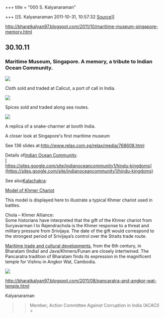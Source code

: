 +++
title = "000 S. Kalyanaraman"

+++
[[S. Kalyanaraman	2011-10-31, 10:57:32 [Source](https://groups.google.com/g/bvparishat/c/HpTpNOTHD8s)]]



<http://bharatkalyan97.blogspot.com/2011/10/maritime-museum-singapore-memory.html>

  

## 30.10.11

### Maritime Museum, Singapore. A memory, a tribute to Indian Ocean Community.

[![](https://ci5.googleusercontent.com/proxy/xwTYBMrbh5suagSgLgMZd6vrudeEN-njY5g1YrkA7GOURN6OfDsRCbZhsXFhPcnclYjuLVRU9bDB4DcKYuUs4nhlOJDvYO-6K0QIsoPNsNkPn2ByyMwQ1-_txAQs3unTnA=s0-d-e1-ft#http://static.relax.com.sg/site/servlet/linkableblob/relax/768630/topImage.jpg)](http://static.relax.com.sg/site/servlet/linkableblob/relax/768630/topImage.jpg)

Cloth sold and traded at Calicut, a port of call in India.  

[![](https://ci4.googleusercontent.com/proxy/a3F7E1dRWNsI7d0cisEzkb6b4PQV9EHmfD6W_dVdgyT3vl4aZ6W8Pl1ycDc-AcNU2XWuPJTJon7s-TryzueW5SZLqdiFnRK_Kjcaw575yy_7yJPNhhSM9-smQ0btaWadqQ=s0-d-e1-ft#http://static.relax.com.sg/site/servlet/linkableblob/relax/768636/topImage.jpg)](http://static.relax.com.sg/site/servlet/linkableblob/relax/768636/topImage.jpg)

Spices sold and traded along sea routes.  

[![](https://ci6.googleusercontent.com/proxy/R_9ofVkTGWB1zWR8FjBgW5Jh0tpiz4nGBn4Aa2NWv3hnuU5r9S58K_KAzejniwjWx3N7pZVs7i24gBzl6VyKqry8ys1M2FRYDKL9sfH2tKWEC7dBjz_OHsCZAqkvRe23WQ=s0-d-e1-ft#http://static.relax.com.sg/site/servlet/linkableblob/relax/768972/topImage.jpg)](http://static.relax.com.sg/site/servlet/linkableblob/relax/768972/topImage.jpg)

A replica of a snake-charmer at booth India.  
  
A closer look at Singapore's first maritime museum  
  
See 136 slides at:<http://www.relax.com.sg/relax/media/768608.html>  
  
Details of[Indian Ocean Community](https://sites.google.com/site/indianoceancommunity1/).  
[  
https://sites.google.com/site/indianoceancommunity1/hindu-kingdoms](https://sites.google.com/site/indianoceancommunity1/hindu-kingdoms)  
  
See also[Kalachakra](http://exhibitions.nlb.gov.sg/kaalachakra/alliances_and_rivalries.htm):  
  
  
[Model of Khmer Chariot](http://exhibitions.nlb.gov.sg/kaalachakra/alliances_and_rivalries.htm)  
  
This model is displayed here to illustrate a typical Khmer chariot used in battles.  
  
Chola – Khmer Alliance:  
Some historians have interpreted that the gift of the Khmer chariot from Suryavarman I to Rajendrachola is the Khmer response to a threat and military pressure from Srivijaya. The date of the gift would correspond to the strongest period of Srivijaya’s control over the Straits trade route.  
  
[Maritime trade and cultural developments](http://exhibitions.nlb.gov.sg/kaalachakra/alliances_and_rivalries.htm), from the 6th century, in Bharatam (India) and Java/Khmers/Funan are closely intertwined. The Pancaratra tradition of Bharatam finds its expression in the magnificent temple for Vishnu in Angkor Wat, Cambodia.  
  

[![](https://ci4.googleusercontent.com/proxy/iqOpXIVVCH1dhhW8fUEuvCR9Eb4u81z3Owq2gIGtpi-BoKNjTydn0rvT1pzXGmhS_BNs5uADRGBE0tVdjaP5h3cs5LcBUkNH7QsMtDzkbDneDTgwbOo1cdQSha8eYetpuh-ulcBSupZl7yWswyn1HK6E6vr5L1oqvS6qvIiDs2V2NQmagZmbVsBezbWhjxmxTB8Q9AUrESybTCL4r0Y_tepZ=s0-d-e1-ft#http://exhibitions.nlb.gov.sg/kaalachakra/pic/alliances%20and%20rivalries/Model%20of%20Khmer%20Chariot/Model%20of%20Khmer%20Chariot%20copy.gif)](http://exhibitions.nlb.gov.sg/kaalachakra/pic/alliances%20and%20rivalries/Model%20of%20Khmer%20Chariot/Model%20of%20Khmer%20Chariot%20copy.gif)

<http://bharatkalyan97.blogspot.com/2011/08/pancaratra-and-angkor-wat-temple.html>

  

Kalyanaraman

  

> 
> > 
> > Member, Action Committee Against Corruption in India (ACACI) >
> 
> > 

  

  

